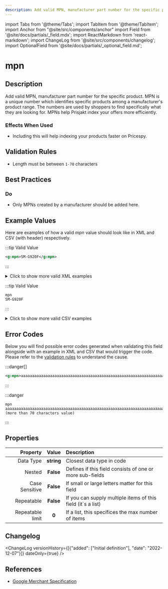 ```yaml
---
description: Add valid MPN, manufacturer part number for the specific product. MPN is a unique number which identifies specific products among a manufacturer's product range. The numbers are used by shoppers to find specifically what they are looking for. MPNs help Prisjakt index your offers more efficiently.
---
```


import Tabs from '@theme/Tabs';
import TabItem from '@theme/TabItem';
import Anchor from "@site/src/components/anchor"
import Field from '@site/docs/partials/_field.mdx';
import ReactMarkdown from 'react-markdown';
import ChangeLog from '@site/src/components/changelog';
import OptionalField from '@site/docs/partials/_optional_field.md';

# mpn

<OptionalField/>

## Description

Add valid MPN, manufacturer part number for the specific product. MPN is a unique number which identifies specific products among a manufacturer's product range. The numbers are used by shoppers to find specifically what they are looking for. MPNs help Prisjakt index your offers more efficiently.



### Effects When Used

- Including this will help indexing your products faster on Pricespy.









## Validation Rules

- Length must be between `1-70` characters


## Best Practices


### Do

- Only MPNs created by a manufacturer should be added here.





## Example Values

Here are examples of how a valid *mpn* value  should look like in XML and CSV (with header) respectively.

<Tabs>
  <TabItem value="valid_xml" label="XML" default>

:::tip Valid Value

```xml
<g:mpn>SM-G920F</g:mpn>
```

:::

<details>
  <summary>Click to show more valid XML examples</summary>
  <div>

```xml
<g:mpn>SM-G920F</g:mpn>
```

```xml
<g:mpn>MGCH3LL/A</g:mpn>
```


  </div>
</details>

 </TabItem>
  <TabItem value="valid_csv" label="CSV">

:::tip Valid Value

```csv
mpn
SM-G920F
```

:::

<details>
  <summary>Click to show more valid CSV examples</summary>
  <div>

```csv
mpn
SM-G920F
```

```csv
mpn
MGCH3LL/A
```


  </div>
</details>

  </TabItem>
</Tabs>

## Error Codes

Below you will find possible error codes generated when validating this field alongside with an example in XML and CSV that would trigger the code. Please refer to the [validation rules](#validation-rules) to understand the cause.

<Tabs>
  <TabItem value="invalid_xml" label="XML" default>

:::danger[**<Anchor id="validation_invalid_length" title="validation_invalid_length" />**]


```xml
<g:mpn>aaaaaaaaaaaaaaaaaaaaaaaaaaaaaaaaaaaaaaaaaaaaaaaaaaaaaaaaaaaaaaaaaaaaaaa (more than 70 characters value)</g:mpn>
```

:::


 </TabItem>
  <TabItem value="invalid_csv" label="CSV">

:::danger <Anchor id="validation_invalid_length" title="validation_invalid_length" />

```csv
mpn
aaaaaaaaaaaaaaaaaaaaaaaaaaaaaaaaaaaaaaaaaaaaaaaaaaaaaaaaaaaaaaaaaaaaaaa (more than 70 characters value)
```

:::


  </TabItem>
</Tabs>

## Properties

|     **Property** |         **Value**          | **Description**                                              |
|-----------------:|:--------------------------:|:-------------------------------------------------------------|
|        Data Type |    **string**     | Closest data type in code                                    |
|           Nested |      **False**      | Defines if this field consists of one or more sub-fields     |
|   Case Sensitive |  **False**  | If small or large letters matter for this field              |
|       Repeatable |    **False**    | If you can supply multiple items of this field (it´s a list) |
| Repeatable limit | **0** | If a list, this specifices the max number of items           |

## Changelog
<ChangeLog versionHistory={[{"added": ["Initial definition"], "date": "2022-12-07"}]} dateOnly={true} />

## References
- [Google Merchant Specification](https://support.google.com/merchants/answer/6324482)
